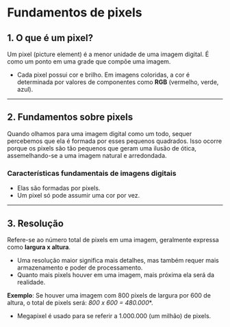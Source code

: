 # **Fundamentos de pixels**

## 1. O que é um pixel?

Um pixel (picture element) é a menor unidade de uma imagem digital. É como um ponto em uma grade que compõe uma imagem.

- Cada pixel possui cor e brilho. Em imagens coloridas, a cor é determinada por valores de componentes como **RGB** (vermelho, verde, azul).

---
## 2. Fundamentos sobre pixels

Quando olhamos para uma imagem digital como um todo, sequer percebemos que ela é formada por esses pequenos quadrados. Isso ocorre porque os pixels são tão pequenos que geram uma ilusão de ótica, assemelhando-se a uma imagem natural e arredondada.

### Características fundamentais de imagens digitais

- Elas são formadas por pixels.
- Um pixel só pode assumir uma cor por vez.

---
## 3. Resolução

Refere-se ao número total de pixels em uma imagem, geralmente expressa como **largura x altura**.

- Uma resolução maior significa mais detalhes, mas também requer mais armazenamento e poder de processamento.
- Quanto mais pixels houver em uma imagem, mais próxima ela será da realidade.

**Exemplo**: Se houver uma imagem com 800 pixels de largura por 600 de altura, o total de pixels será: *800 x 600 = 480.000**.

- Megapixel é usado para se referir a 1.000.000 (um milhão) de pixels.